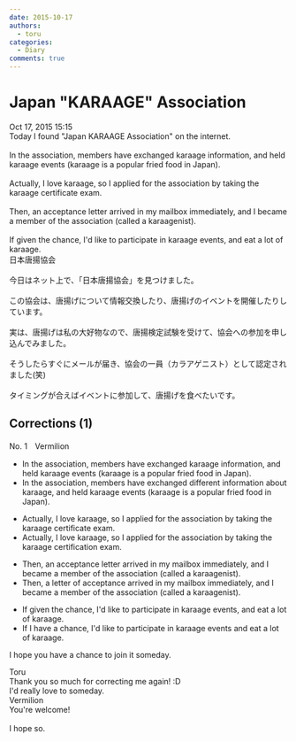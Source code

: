 ```yaml
---
date: 2015-10-17
authors:
  - toru
categories:
  - Diary
comments: true
---
```


# Japan "KARAAGE" Association
<div class="date">Oct 17, 2015 15:15</div>
<div id="post"><div id="body_show_ori">
Today I found "Japan KARAAGE Association" on the internet.<br/><br/>In the association, members have exchanged karaage information, and held karaage events (karaage is a popular fried food in Japan).<br/><br/>Actually, I love karaage, so I applied for the association by taking the karaage certificate exam.<br/><br/>Then, an acceptance letter arrived in my mailbox immediately, and I became a member of the association (called a karaagenist).<br/><br/>If given the chance, I'd like to participate in karaage events, and eat a lot of karaage.
</div></div>

<!-- more -->

<div id="post_ja"><div id="body_show_mo">
日本唐揚協会<br/><br/>今日はネット上で、「日本唐揚協会」を見つけました。<br/><br/>この協会は、唐揚げについて情報交換したり、唐揚げのイベントを開催したりしています。<br/><br/>実は、唐揚げは私の大好物なので、唐揚検定試験を受けて、協会への参加を申し込んでみました。<br/><br/>そうしたらすぐにメールが届き、協会の一員（カラアゲニスト）として認定されました(笑)<br/><br/>タイミングが合えばイベントに参加して、唐揚げを食べたいです。
</div></div>

## Corrections (1)
<div id="block"><div class="first_name"> No. 1　<span class="just_name">Vermilion</span></div><div id="block2">
<ul class="correction_field">
<li class="incorrect">In the association, members have exchanged karaage information, and held karaage events (karaage is a popular fried food in Japan).</li>
<li class="corrected correct">
In the association, members have exchanged <span class="f_blue">different</span> information about karaage, and held karaage events (karaage is a popular fried food in Japan).
</li>
</ul>
<ul class="correction_field">
<li class="incorrect">Actually, I love karaage, so I applied for the association by taking the karaage certificate exam.</li>
<li class="corrected correct">
Actually, I love karaage, so I applied for the association by taking the karaage certifi<span class="f_blue">cation</span> exam.
</li>
</ul>
<ul class="correction_field">
<li class="incorrect">Then, an acceptance letter arrived in my mailbox immediately, and I became a member of the association (called a karaagenist).</li>
<li class="corrected correct">
Then, a letter of acceptance arrived in my mailbox immediately, and I became a member of the association (called a karaagenist).
</li>
</ul>
<ul class="correction_field">
<li class="incorrect">If given the chance, I'd like to participate in karaage events, and eat a lot of karaage.</li>
<li class="corrected correct">
If I have a chance, I'd like to participate in karaage events and eat a lot of karaage.
</li>
</ul>
<p class="comment_small">
 I hope you have a chance to join it someday.
</p>

</div><div class="name"><span class="just_name">Toru</span><br>
Thank you so much for correcting me again! :D<br/>I'd really love to someday.
</div>
<div class="name"><span class="just_name">Vermilion</span><br>
You're welcome!<br/><br/>I hope so. 
</div>
</div>
